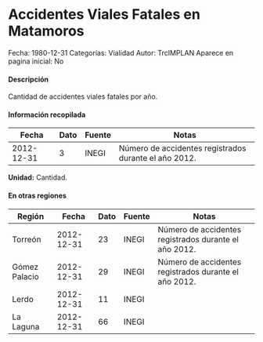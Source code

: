 Accidentes Viales Fatales en Matamoros
=====

Fecha: 1980-12-31
Categorías: Vialidad
Autor: TrcIMPLAN
Aparece en pagina inicial: No

#### Descripción

Cantidad de accidentes viales fatales por año.

#### Información recopilada

<table class="table table-hover table-bordered matriz">
<thead>
<tr>
<th>Fecha</th>
<th>Dato</th>
<th>Fuente</th>
<th>Notas</th>
</tr>
</thead>
<tbody>
<tr>
<td>2012-12-31</td>
<td class="derecha">3</td>
<td>INEGI</td>
<td>Número de accidentes registrados durante el año 2012.</td>
</tr>
</tbody>
</table>

<b>Unidad:</b> Cantidad.




#### En otras regiones

<table class="table table-hover table-bordered matriz">
<thead>
<tr>
<th>Región</th>
<th>Fecha</th>
<th>Dato</th>
<th>Fuente</th>
<th>Notas</th>
</tr>
</thead>
<tbody>
<tr>
<td>Torreón</td>
<td>2012-12-31</td>
<td class="derecha">23</td>
<td>INEGI</td>
<td>Número de accidentes registrados durante el año 2012.</td>
</tr>
<tr>
<td>Gómez Palacio</td>
<td>2012-12-31</td>
<td class="derecha">29</td>
<td>INEGI</td>
<td>Número de accidentes registrados durante el año 2012.</td>
</tr>
<tr>
<td>Lerdo</td>
<td>2012-12-31</td>
<td class="derecha">11</td>
<td>INEGI</td>
<td></td>
</tr>
<tr>
<td>La Laguna</td>
<td>2012-12-31</td>
<td class="derecha">66</td>
<td>INEGI</td>
<td></td>
</tr>
</tbody>
</table>

